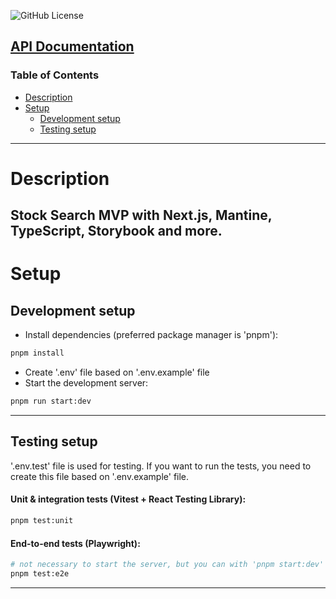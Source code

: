![GitHub License](https://img.shields.io/github/license/tothdanielax/nextjs-template)

## [API Documentation](docs/index.html)

### Table of Contents

- [Description](#description)
- [Setup](#setup)
  - [Development setup](#development-setup)
  - [Testing setup](#testing-setup)

---

# Description

## Stock Search MVP with Next.js, Mantine, TypeScript, Storybook and more.

# Setup

## Development setup

- Install dependencies (preferred package manager is 'pnpm'):

```bash
pnpm install
```

- Create '.env' file based on '.env.example' file
- Start the development server:

```bash
pnpm run start:dev
```

---

## Testing setup

'.env.test' file is used for testing. If you want to run the tests, you need to create this file
based on '.env.example' file.

#### Unit & integration tests (Vitest + React Testing Library):

```bash
pnpm test:unit
```

#### End-to-end tests (Playwright):

```bash
# not necessary to start the server, but you can with 'pnpm start:dev'
pnpm test:e2e
```

---
